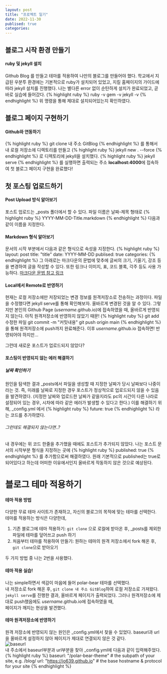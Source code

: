 ```yaml
---
layout: post
title: "프로젝트 일기"
date: 2022-11-30
publised: true
categories:
---
```

## 블로그 시작 환경 만들기

#### ruby 및 jekyll 설치
Github Blog 를 만들고 테마를 적용하여 나만의 블로그를 만들어야 했다.  학교에서 지급된 우분투 환경에는 기본적으로 ruby가 설치되어 있었고, 지킬 홈페이지의 가이드에 따라 jekyll 설치를 진행했다. 나는 별다른 error 없이 순탄하게 설치가 완료되었고, 곧바로 실습에 들어갔다.
{% highlight ruby %}
ruby -v
gem -v
jekyll -v
{% endhighlight %}
위 명령을 통해 제대로 설치되어있는지 확인하였다.

## 블로그 페이지 구현하기

#### Github와 연동하기
{% highlight ruby %}
git clone 내 주소 GitBlog
{% endhighlight %}
를 통해서 내 로컬 저장소에 디렉토리를 만들고
{% highlight ruby %}
jekyll new . --force
{% endhighlight %}
로 디렉토리에 jekyll을 설치했다.
{% highlight ruby %}
jekyll serve
{% endhighlight %}
를 실행하면 출력되는 주소 **localhost:4000**에 접속하여 첫 블로그 페이지 구현을 완료했다!

## 첫 포스팅 업로드하기

#### Post Upload 방식 알아보기
포스트 업로드는 _posts 폴더에서 할 수 있다.
파일 이름은 날짜-제목 형태로
{% highlight ruby %}
YYYY-MM-DD-Title.markdown
{% endhighlight %}
다음과 같이 이름을 지정한다.

#### Markdown 형식 알아보기
문서의 시작 부분에서 다음과 같은 형식으로 속성을 지정한다.
{% highlight ruby %}
layout: post
title: "title"
date: YYYY-MM-DD
publised: true
categories: 
{% endhighlight %}
그 아래로는 마크다운의 문법에 맞추에 글씨의 크기, 기울기, 강조 등을 변경하여 글을 작성할 수 있다.
또한 링크나 이미지, 표, 코드 블록, 각주 등도 사용 가능하다.
[마크다운 문법 참고 링크](https://velog.io/@bluewind8791/Markdown-Kramdown)

#### Local에서 Remote로 반영하기
현재는 로컬 저장소에만 저장되었는 변경 정보를 원격저장소로 전송하는 과정이다.
파일을 수정했다면 jekyll serve를 통해 확인해보자. 올바르게 변경된 것을 알 수 있다.
그렇지만 본인의 Github Page (*username*.github.io)에 접속하였을 때, 올바르게 반영되지 않는다.
아직 원격저장소에 반영하지 않았기 때문!
{% highlight ruby %}
git add 수정한 파일
git commit -m "커밋내용"
git push origin main
{% endhighlight %}
을 통해 원격저장소에 push까지 완료해준다.
이후 *username*.github.io 접속하면!
반영되어야 하지만...

그런데 새로운 포스트가 업로드되지 않았다?

#### 포스팅이 반영되지 않는 에러 해결하기
##### 날짜 확인하기
원인을 탐색한 결과 _posts에서 파일을 생성할 때 지정한 날짜가 당시 날짜보다 나중이라는 것.
즉, 미래를 날짜로 지정한 경우 포스트가 정상적으로 업로드되지 않을 수 있음을 발견하였다.
(지정한 날짜와 업로드한 날짜가 같을지라도 pc의 시간이 다른 나라로 설정되어 있는 경우, 시차에 따라 같은 에러가 발생할 수 있다고 한다.)
이를 해결하기 위해, _config.yml 에서
{% highlight ruby %}
future: true
{% endhighlight %}
라는 코드를 추가하였다.

###### 그런데도 해결되지 않는다면..?
내 경우에는 위 코드 한줄을 추가했을 때에도 포스트가 추가되지 않았다.
나는 포스트 문서의 시작부분 형식을 지정하는 곳에
{% highlight ruby %}
published: true
{% endhighlight %}
를 추가함으로써 해결하였다.
원래 기본적으로 published는 true로 되어있다고 하는데 어떠한 이유에서인지 올바르게 작동하지 않은 것으로 예상된다.

# 블로그 테마 적용하기

#### 테마 적용 방법
다양한 무료 테마 사이트가 존재하고, 자신의 블로그의 목적에 맞는 테마를 선택한다.  
테마를 적용하는 방식은 다양한데,
1. 기존 블로그에 테마 적용하기: ```git clone``` 으로 로컬에 받아온 후, _posts를 제외한 파일에 테마를 덮어쓰고 push 하기
2. 처음부터 테마를 적용하여 만들기: 원하는 테마의 원격 저장소에서 fork 해온 후, ```git clone```으로 받아오기  

두 가지 방법 중 나는 2번을 사용했다.

#### 테마 적용 실습!
나는 simple하면서 색감이 마음에 들어 polar-bear 테마를 선택했다.  
내 저장소로 fork 해온 후,
```git clone 내 주소 GitBlog```하여 로컬 저장소로 가져왔다.
```jekyll serve```를 진행한 결과, 올바르게 페이지가 출력되었다.
그러나 원격저장소에 제대로 push했음에도 *username*.github.io에 접속하였을 때,  
페이지가 깨지는 현상을 발견했다.

#### 테마 원격저장소에 반영하기
원격 저장소에 반영되지 않는 원인은 _config.yml에서 찾을 수 있었다.
baseurl과 url을 올바르게 설정하지 않아 페이지가 제대로 연결되지 않은 것 같다.  
![baseurl](https://kairos03.github.io/assets/img/posts/jekyll/2017-09-11-learing-Up-Confusion-Around-baseurl/1.png)  
내 주소에서 baseurl부분과 url부분을 찾아 _config.yml에 다음과 같이 입력해주었다.
{% highlight ruby %}
baseurl: "/polar-bear-theme" # the subpath of your site, e.g. /blog/
url: "https://jo639.github.io" # the base hostname & protocol for your site
{% endhighlight %}